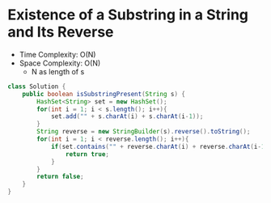 # Existence of a Substring in a String and Its Reverse

- Time Complexity: O(N)
- Space Complexity: O(N)
  - N as length of s

```java
class Solution {
    public boolean isSubstringPresent(String s) {
        HashSet<String> set = new HashSet();
        for(int i = 1; i < s.length(); i++){
            set.add("" + s.charAt(i) + s.charAt(i-1));
        }
        String reverse = new StringBuilder(s).reverse().toString();
        for(int i = 1; i < reverse.length(); i++){
            if(set.contains("" + reverse.charAt(i) + reverse.charAt(i-1))){
                return true;
            }
        }
        return false;
    }
}
```